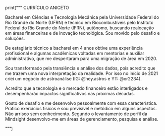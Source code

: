  print("""                          CURRÍCULO ANICETO

Bacharel em Ciências e Tecnologia Mecânica pela Universidade Federal do Rio Grande do Norte (UFRN) e técnico em Biocombustíveis pelo Instituto Federal do Rio Grande do Norte (IFRN), autônomo, buscando realocação em áreas financeiras e de inovação tecnológica. Sou movido pelo desafio e soluções.



De estagiário técnico a bacharel em 4 anos obtive uma experiência profissional e algumas acadêmicas voltadas em mentorias e auxiliar administrativo, que me despertaram para uma migração de área em 2020.



Sou transformado pela transiência e análise dos dados, pois acredito que me trazem uma nova interpretação da realidade. Por isso no início de 2021 criei um negócio de astroanálise (IG: @hey.astros e YT: @or2234). 



Acredito que a tecnologia e o mercado financeiro estão interligados e desempenharão impactos significativos nas próximas décadas.



Gosto de desafio e me desenvolvo pessoalmente com essa característica. Pratico exercícios físicos e sou previsível e metódico em alguns aspectos. Não arrisco sem conhecimento. Segundo o levantamento de perfil da Mindsight desenvolvo-me em áreas de gerenciamento, pesquisa e análise.

""")
